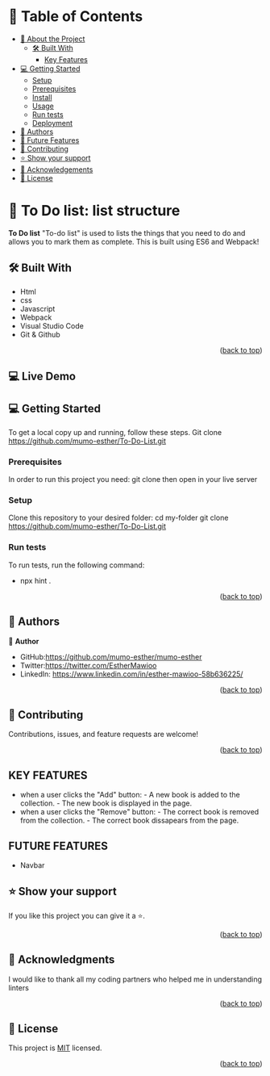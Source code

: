 <a name="readme-top"></a>


# 📗 Table of Contents

- [📖 About the Project](#about-project)
  - [🛠 Built With](#built-with)
    - [Key Features](#key-features)
- [💻 Getting Started](#getting-started)
  - [Setup](#setup)
  - [Prerequisites](#prerequisites)
  - [Install](#install)
  - [Usage](#usage)
  - [Run tests](#run-tests)
  - [Deployment](#triangular_flag_on_post-deployment)
- [👥 Authors](#authors)
- [🔭 Future Features](#future-features)
- [🤝 Contributing](#contributing)
- [⭐️ Show your support](#support)
- [🙏 Acknowledgements](#acknowledgements)
- [📝 License](#license)

# 📖 To Do list: list structure
 <a name="about-project"></a>


**To Do list** "To-do list" is used to lists the things that you need to do and allows you to mark them as complete. This is built using ES6 and Webpack!


## 🛠 Built With <a name="built-with"></a>
- Html
- css
- Javascript
- Webpack
- Visual Studio Code
- Git & Github

<p align="right">(<a href="#readme-top">back to top</a>)</p>

## 💻 Live Demo

## 💻 Getting Started <a name="getting-started"></a>
To get a local copy up and running, follow these steps.
Git clone https://github.com/mumo-esther/To-Do-List.git
### Prerequisites

In order to run this project you need:
 git clone then open in your live server

### Setup

Clone this repository to your desired folder:
  cd my-folder
  git clone https://github.com/mumo-esther/To-Do-List.git
### Run tests

To run tests, run the following command:
  - npx hint .

<p align="right">(<a href="#readme-top">back to top</a>)</p>

## 👥 Authors <a name="authors"></a>

👤 **Author**

- GitHub:https://github.com/mumo-esther/mumo-esther
- Twitter:https://twitter.com/EstherMawioo
- LinkedIn: https://www.linkedin.com/in/esther-mawioo-58b636225/

<p align="right">(<a href="#readme-top">back to top</a>)</p>

## 🤝 Contributing <a name="contributing"></a>

Contributions, issues, and feature requests are welcome!

<p align="right">(<a href="#readme-top">back to top</a>)</p>

## KEY FEATURES
- when a user clicks the "Add" button:
      - A new book is added to the collection.
      - The new book is displayed in the page.
- when a user clicks the "Remove" button:
      - The correct book is removed from the collection.
      - The correct book dissapears from the page.


## FUTURE FEATURES
- Navbar

## ⭐️ Show your support <a name="support"></a>

If you like this project you can give it a ⭐️.

<p align="right">(<a href="#readme-top">back to top</a>)</p>

## 🙏 Acknowledgments <a name="acknowledgements"></a>

I would like to thank all my coding partners who helped me in understanding linters

<p align="right">(<a href="#readme-top">back to top</a>)</p>

## 📝 License <a name="license"></a>

This project is [MIT](./MIT.md) licensed.

<p align="right">(<a href="#readme-top">back to top</a>)</p>